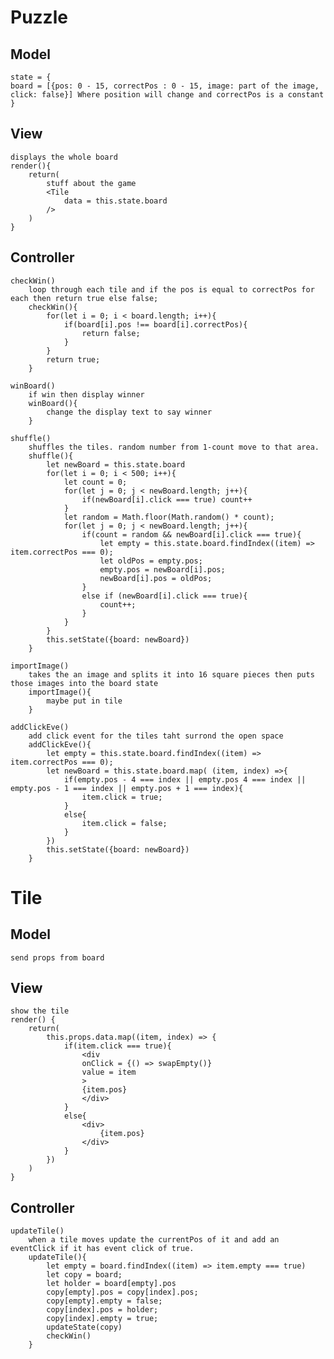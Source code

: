 # Puzzle

## Model
    state = {
    board = [{pos: 0 - 15, correctPos : 0 - 15, image: part of the image, click: false}] Where position will change and correctPos is a constant
    }
    
## View
    displays the whole board
    render(){
        return(
            stuff about the game
            <Tile 
                data = this.state.board
            />
        )
    }

## Controller
    checkWin()
        loop through each tile and if the pos is equal to correctPos for each then return true else false;
        checkWin(){
            for(let i = 0; i < board.length; i++){
                if(board[i].pos !== board[i].correctPos){
                    return false;
                }
            }
            return true;
        }

    winBoard()
        if win then display winner
        winBoard(){
            change the display text to say winner
        }

    shuffle()
        shuffles the tiles. random number from 1-count move to that area.
        shuffle(){
            let newBoard = this.state.board
            for(let i = 0; i < 500; i++){
                let count = 0;
                for(let j = 0; j < newBoard.length; j++){
                    if(newBoard[i].click === true) count++
                }
                let random = Math.floor(Math.random() * count);
                for(let j = 0; j < newBoard.length; j++){
                    if(count = random && newBoard[i].click === true){
                        let empty = this.state.board.findIndex((item) => item.correctPos === 0);
                        let oldPos = empty.pos;
                        empty.pos = newBoard[i].pos;
                        newBoard[i].pos = oldPos;
                    }
                    else if (newBoard[i].click === true){
                        count++;
                    }
                }
            }
            this.setState({board: newBoard})
        }

    importImage()
        takes the an image and splits it into 16 square pieces then puts those images into the board state
        importImage(){
            maybe put in tile
        }

    addClickEve()
        add click event for the tiles taht surrond the open space
        addClickEve(){
            let empty = this.state.board.findIndex((item) => item.correctPos === 0);
            let newBoard = this.state.board.map( (item, index) =>{
                if(empty.pos - 4 === index || empty.pos 4 === index || empty.pos - 1 === index || empty.pos + 1 === index){ 
                    item.click = true;
                }
                else{
                    item.click = false;
                }
            })
            this.setState({board: newBoard})
        }

# Tile

## Model
    send props from board

## View
    show the tile
    render() {
        return(
            this.props.data.map((item, index) => {
                if(item.click === true){
                    <div
                    onClick = {() => swapEmpty()}
                    value = item
                    >
                    {item.pos}
                    </div>
                }
                else{
                    <div>
                        {item.pos}
                    </div>
                }
            })
        )
    }

## Controller
    updateTile()
        when a tile moves update the currentPos of it and add an eventClick if it has event click of true.
        updateTile(){
            let empty = board.findIndex((item) => item.empty === true)
            let copy = board;
            let holder = board[empty].pos
            copy[empty].pos = copy[index].pos;
            copy[empty].empty = false;
            copy[index].pos = holder;
            copy[index].empty = true;
            updateState(copy)
            checkWin()
        }
